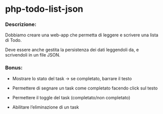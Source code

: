 # php-todo-list-json

### Descrizione:

Dobbiamo creare una web-app che permetta di leggere e scrivere una lista di Todo.

Deve essere anche gestita la persistenza dei dati leggendoli da, e scrivendoli in un file JSON.

### Bonus:
- Mostrare lo stato del task → se completato, barrare il testo

- Permettere di segnare un task come completato facendo click sul testo

- Permettere il toggle del task (completato/non completato)

- Abilitare l’eliminazione di un task

